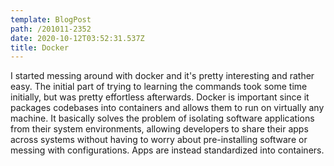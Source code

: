 ```yaml
---
template: BlogPost
path: /201011-2352
date: 2020-10-12T03:52:31.537Z
title: Docker
---
```

I started messing around with docker and it's pretty interesting and rather easy.  The initial part of trying to learning the commands took some time initially, but was pretty effortless afterwards.  Docker is important since it packages codebases into containers and allows them to run on virtually any machine.  It basically solves the problem of isolating software applications from their system environments, allowing developers to share their apps across systems without having to worry about pre-installing software or messing with configurations.  Apps are instead standardized into containers.